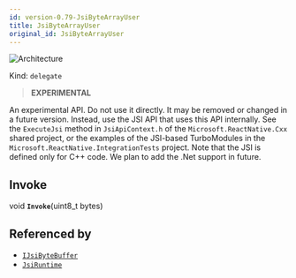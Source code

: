 ```yaml
---
id: version-0.79-JsiByteArrayUser
title: JsiByteArrayUser
original_id: JsiByteArrayUser
---
```


![Architecture](https://img.shields.io/badge/architecture-new_&_old-green)

Kind: `delegate`

> **EXPERIMENTAL**

An experimental API. Do not use it directly. It may be removed or changed in a future version. Instead, use the JSI API that uses this API internally.
See the `ExecuteJsi` method in `JsiApiContext.h` of the `Microsoft.ReactNative.Cxx` shared project, or the examples of the JSI-based TurboModules in the `Microsoft.ReactNative.IntegrationTests` project.
Note that the JSI is defined only for C++ code. We plan to add the .Net support in future.

## Invoke
void **`Invoke`**(uint8_t bytes)

## Referenced by
- [`IJsiByteBuffer`](IJsiByteBuffer)
- [`JsiRuntime`](JsiRuntime)
